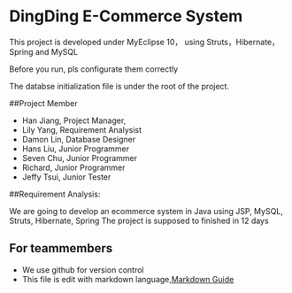 DingDing E-Commerce System
==================
This project is developed under MyEclipse 10， using Struts，Hibernate，Spring and MySQL

Before you run, pls configurate them correctly

The databse initialization file is under the root of the project.



##Project Member

* Han Jiang, Project Manager,
* Lily Yang, Requirement Analysist
* Damon Lin, Database Designer
* Hans Liu, Junior Programmer
* Seven Chu, Junior Programmer
* Richard, Junior Programmer
* Jeffy Tsui, Junior Tester



##Requirement Analysis:
 
We are going to develop an ecommerce system in Java using JSP, MySQL, Struts, Hibernate, Spring
The project is supposed to finished in 12 days


## For teammembers

* We use github for version control
* This file is edit with markdown language,[Markdown Guide](http://files.cnblogs.com/chengn/MarkDown%E8%BD%BB%E9%87%8F%E7%BA%A7%E6%A0%87%E8%AE%B0%E8%AF%AD%E8%A8%80.pdf)





